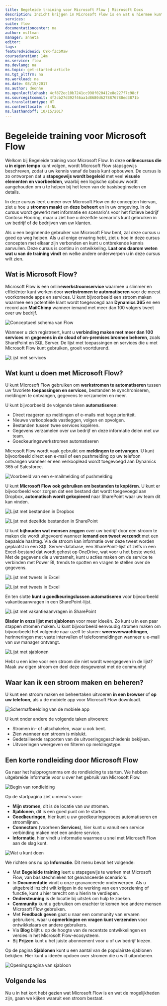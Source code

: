 ```yaml
---
title: Begeleide training voor Microsoft Flow | Microsoft Docs
description: Inzicht krijgen in Microsoft Flow is en wat u hiermee kunt doen.
services: 
suite: flow
documentationcenter: na
author: msftman
manager: anneta
editor: 
tags: 
featuredvideoid: CYR-fZc5Maw
courseduration: 14m
ms.service: flow
ms.devlang: na
ms.topic: get-started-article
ms.tgt_pltfrm: na
ms.workload: na
ms.date: 08/15/2017
ms.author: deonhe
ms.openlocfilehash: 4cf872ec10b7241cc998f020412e8e227f7c98cf
ms.sourcegitcommit: 4f2cb27d392f46aa1d8680d6278876780ed3871b
ms.translationtype: HT
ms.contentlocale: nl-NL
ms.lasthandoff: 10/15/2017
---
```

# <a name="guided-learning-for-microsoft-flow"></a>Begeleide training voor Microsoft Flow
Welkom bij Begeleide training voor Microsoft Flow. In deze **onlinecursus die u in eigen tempo** kunt volgen, wordt Microsoft Flow stapsgewijs beschreven, zodat u uw kennis vanaf de basis kunt opbouwen. De cursus is zo ontworpen dat u **stapsgewijs wordt begeleid** met veel **visuele elementen en voorbeelden**, waarbij een logische opbouw wordt aangehouden om u te helpen bij het leren van de basisbeginselen en details.

In deze cursus leert u meer over Microsoft Flow en de concepten hiervan, ziet u hoe u **stromen maakt** en **deze** **beheert** en in uw omgeving. In de cursus wordt gewerkt met informatie en scenario's voor het fictieve bedrijf Contoso Flooring, maar u ziet hoe u dezelfde scenario's kunt gebruiken in uw bedrijf of de bedrijven van uw klanten.

Als u een beginnende gebruiker van Microsoft Flow bent, zal deze cursus u goed op weg helpen. Als u al enige ervaring hebt, ziet u hoe in deze cursus concepten met elkaar zijn verbonden en kunt u ontbrekende kennis aanvullen. Deze cursus is continu in ontwikkeling. **Laat ons daarom weten wat u van de training vindt** en welke andere onderwerpen u in deze cursus wilt zien.

## <a name="what-is-microsoft-flow"></a>Wat is Microsoft Flow?
Microsoft Flow is een online**werkstroomservice** waarmee u slimmer en efficiënter kunt werken door **werkstromen te automatiseren** voor de meest voorkomende apps en services. U kunt bijvoorbeeld een stroom maken waarmee een potentiële klant wordt toegevoegd aan **Dynamics 365** en een record aan **MailChimp** wanneer iemand met meer dan 100 volgers tweet over uw bedrijf.

![Conceptueel schema van Flow](./media/learning-introduce-flow/conceptual.png)

Wanneer u zich registreert, kunt u **verbinding maken met meer dan 100 services** en **gegevens in de cloud of on-premises bronnen beheren**, zoals SharePoint en SQL Server. De lijst met toepassingen en services die u met Microsoft Flow kunt gebruiken, groeit voortdurend.

![Lijst met services](./media/learning-introduce-flow/services.png)

## <a name="what-can-you-do-with-microsoft-flow"></a>Wat kunt u doen met Microsoft Flow?
U kunt Microsoft Flow gebruiken om **werkstromen te automatiseren** tussen uw favoriete **toepassingen en services**, bestanden te synchroniseren, meldingen te ontvangen, gegevens te verzamelen en meer. 

U kunt bijvoorbeeld de volgende taken **automatiseren**:

* Direct reageren op meldingen of e-mails met hoge prioriteit.
* Nieuwe verkoopleads vastleggen, volgen en opvolgen.
* Bestanden tussen twee services kopiëren.
* Gegevens verzamelen over uw bedrijf en deze informatie delen met uw team.
* Goedkeuringswerkstromen automatiseren 

Microsoft Flow wordt vaak gebruikt om **meldingen te ontvangen**. U kunt bijvoorbeeld direct een e-mail of een pushmelding op uw telefoon ontvangen wanneer er een verkooplead wordt toegevoegd aan Dynamics 365 of Salesforce.

![Voorbeeld van een e-mailmelding of pushmelding](./media/learning-introduce-flow/sales-lead.png)

U kunt **Microsoft Flow ook gebruiken om bestanden te kopiëren**. U kunt er bijvoorbeeld voor zorgen dat een bestand dat wordt toegevoegd aan Dropbox, **automatisch wordt gekopieerd** naar SharePoint waar uw team dit kan vinden.

![Lijst met bestanden in Dropbox](./media/learning-introduce-flow/dropbox-files.png) 

![Lijst met dezelfde bestanden in SharePoint](./media/learning-introduce-flow/sharepoint-files.png) 

U kunt **bijhouden wat mensen zeggen** over uw bedrijf door een stroom te maken die wordt uitgevoerd wanneer **iemand een tweet verzendt** met een bepaalde hashtag. Via de stroom kan informatie over deze tweet worden geplaatst in een SQL Server-database, een SharePoint-lijst of zelfs in een Excel-bestand dat wordt gehost op OneDrive, wat voor u het beste werkt. Met de gegevens die u verzamelt, kunt u acties maken om de service te verbinden met Power BI, trends te spotten en vragen te stellen over de gegevens.

![Lijst met tweets in Excel](./media/learning-introduce-flow/tweets-to-excel.png)

![Lijst met tweets in Excel](./media/learning-introduce-flow/excel-tweets.png)

En ten slotte **kunt u goedkeuringslussen automatiseren** voor bijvoorbeeld vakantieaanvragen in een SharePoint-lijst.

![Lijst met vakantieaanvragen in SharePoint](./media/learning-introduce-flow/vacation-requests.png)

**Blader in onze lijst met sjablonen** voor meer ideeën. Zo kunt u in een paar stappen stromen maken. U kunt bijvoorbeeld eenvoudig stromen maken om bijvoorbeeld het volgende naar uzelf te sturen: **weersverwachtingen**, herinneringen met vaste intervallen of telefoonmeldingen wanneer u e-mail van uw manager ontvangt.

![Lijst met sjablonen](./media/learning-introduce-flow/templates-you-might-use.png)

Hebt u een idee voor een stroom die niet wordt weergegeven in de lijst? Maak uw eigen stroom en deel deze desgewenst met de community!

## <a name="where-can-i-create-and-administer-a-flow"></a>Waar kan ik een stroom maken en beheren?
U kunt een stroom maken en beheertaken uitvoeren **in een browser** of **op uw telefoon**, als u de mobiele app voor Microsoft Flow downloadt.

![Schermafbeelding van de mobiele app](./media/learning-introduce-flow/screen-mobile-app.png)  

U kunt onder andere de volgende taken uitvoeren:

* Stromen in- of uitschakelen, waar u ook bent.
* Zien wanneer een stroom is mislukt.
* Gedetailleerde rapporten van de uitvoeringsgeschiedenis bekijken.
* Uitvoeringen weergeven en filteren op meldingstype.

## <a name="a-brief-tour-of-microsoft-flow"></a>Een korte rondleiding door Microsoft Flow
Ga naar het hulpprogramma om de rondleiding te starten. We hebben uitgebreide informatie voor u over het gebruik van Microsoft Flow.

![Begin van rondleiding](./media/learning-introduce-flow/start-of-tour.png)

Op de startpagina ziet u menu's voor:

* **Mijn stromen**, dit is de locatie van uw stromen.
* **Sjablonen**, dit is een goed punt om te starten.
* **Goedkeuringen**, hier kunt u uw goedkeuringsproces automatiseren en stroomlijnen.
* **Connectors** (voorheen **Services**), hier kunt u vanuit een service verbinding maken met een andere service.
* **Informatie**, hier vindt u informatie waarmee u snel met Microsoft Flow aan de slag kunt.

![Wat u kunt doen](./media/learning-introduce-flow/what-you-can-do.png)

We richten ons nu op **Informatie**. Dit menu bevat het volgende:

* Met **Begeleide training** leert u stapsgewijs te werken met Microsoft Flow, van basistechnieken tot geavanceerde scenario's.
* In **Documentatie** vindt u onze geavanceerde onderwerpen. Als u uitgebreid inzicht wilt krijgen in de werking van een voorziening of functie, kunt u hier terecht om u hierin te verdiepen.
* **Ondersteuning** is de locatie bij uitstek om hulp te zoeken.
* **Community** kunt u gebruiken om erachter te komen hoe andere mensen Microsoft Flow gebruiken.
* Met **Feedback geven** gaat u naar een community van ervaren gebruikers, waar u **opmerkingen en vragen kunt verzenden** voor ontwikkelaars en andere gebruikers.
* Via **Blog** blijft u op de hoogte van de recentste ontwikkelingen en versies in het Microsoft Flow-ecosysteem.
* Bij **Prijzen** kunt u het juiste abonnement voor u of uw bedrijf kiezen.

Op de pagina **Sjablonen** kunt u een aantal van de populairste sjablonen bekijken. Hier kunt u ideeën opdoen over stromen die u wilt uitproberen.

![Openingspagina van sjabloon](./media/learning-introduce-flow/template-page.png)

## <a name="next-lesson"></a>Volgende les
Nu u in het kort hebt gezien wat Microsoft Flow is en wat de mogelijkheden zijn, gaan we kijken waaruit een stroom bestaat.

